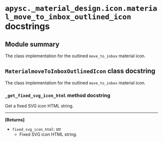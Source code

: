 # `apysc._material_design.icon.material_move_to_inbox_outlined_icon` docstrings

## Module summary

The class implementation for the outlined `move_to_inbox` material icon.

## `MaterialmoveToInboxOutlinedIcon` class docstring

The class implementation for the outlined `move_to_inbox` material icon.

### `_get_fixed_svg_icon_html` method docstring

Get a fixed SVG icon HTML string.<hr>

**[Returns]**

- `fixed_svg_icon_html`: str
  - Fixed SVG icon HTML string.